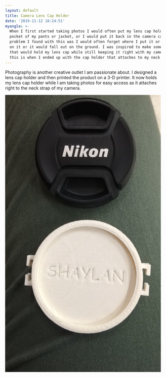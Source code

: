 ```yaml
---
layout: default
title: Camera Lens Cap Holder
date: '2019-11-12 18:24:51'
myangle: >-
  When I first started taking photos I would often put my lens cap holder in the
  pocket of my pants or jacket, or I would put it back in the camera case. One
  problem I found with this was I would often forget where I put it or I'd sit
  on it or it would fall out on the ground. I was inspired to make something
  that would hold my lens cap while still keeping it right with my camera and
  this is when I ended up with the cap holder that attaches to my neck strap.
---
```

Photography is another creative outlet I am passionate about. I designed a lens cap holder and then printed the product on a 3-D printer. It now holds my lens cap holder while I am taking photos for easy access as it attaches right to the neck strap of my camera.

![Lens Cap Holder](/images/uploads/img_1130.jpg "Lens Cap Holder")
